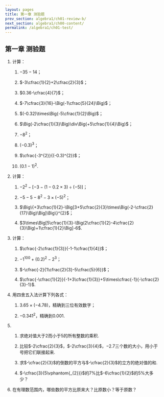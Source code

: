 ```yaml
---
layout: pages
title: 第一章 测验题
prev_section: algebra1/ch01-review-b/
next_section: algebra1/ch00-content/
permalink: /algebra1/ch01-test/
---
```


第一章 测验题
----

1.  计算：

    1.  $-35-14$；

    2.  $-3\cfrac{1}{2}+2\cfrac{2}{3}$；

    3.  $0.36-\cfrac{4}{7}$；

    4.  $-7\cfrac{3}{16}-\Big(-1\cfrac{5}{24}\Big)$；

    5.  $(-0.32)\times\Big(-5\cfrac{1}{2}\Big)$；

    6.  $\Big(-2\cfrac{1}{3}\Big)\div\Big(+5\cfrac{1}{4}\Big)$；

    7.  $-8^{2}$；

    8.  $(-0.3)^{3}$；

    9.  $\cfrac{-3^{2}}{(-0.3)^{2}}$；

    10. $(0.1-1)^{2}$.

2.  计算：

    1.  $-2^{2}-[-3-(1-0.2\times3)\div(-5)]$；

    2.  $-5-5-8^{2}-3\times(-5)^{2}$；

    3.  $\Big\{+3\cfrac{1}{2}-\Big[3+5\cfrac{2}{3}\times\Big(-2-\cfrac{2}{17}\Big)\Big]\Big\}^{2}$；

    4.  $3\times\Big[5\cfrac{1}{3}-\Big(2\cfrac{1}{2}-4\cfrac{2}{3}\Big)+1\cfrac{1}{2}\Big]-6$.

3.  计算：

    1.  $\cfrac{-2\cfrac{1}{3}}{-1-1\cfrac{1}{4}}$；

    2.  $-1^{100}+(0.2)^{2}-2^{3}$；

    3.  $-\cfrac{-2}{1\cfrac{2}{3}-5\cfrac{5}{6}}$；

    4.  $\cfrac{-\cfrac{1}{2}}{-1+3\cfrac{1}{3}}+5\times\cfrac{-1}{-\cfrac{2}{3}-1}$.

4.  用四舍五入法计算下列各式：

    1.  $3.65\times(-4.78)$，精确到三位有效数字；

    2.  $-0.341^{2}$，精确到$0.001$.

5.  1.  求绝对值大于$2$而小于$5$的所有整数的乘积.

    2.  比较$-2\cfrac{2}{3}$，$-2\cfrac{3}{4}$，$-2.7$三个数的大小，用小于号把它们联接起来.

    3.  求$-\cfrac{2}{3}$的倒数的平方与$-\cfrac{2}{3}$的立方的绝对值的和.

    4.  $-\cfrac{3}{5\vphantom{_{2}}}$的$7$%比$-6\cfrac{1}{2}$的$5$%大多少？

6.  在有理数范围内，哪些数的平方比原来大？比原数小？等于原数？
